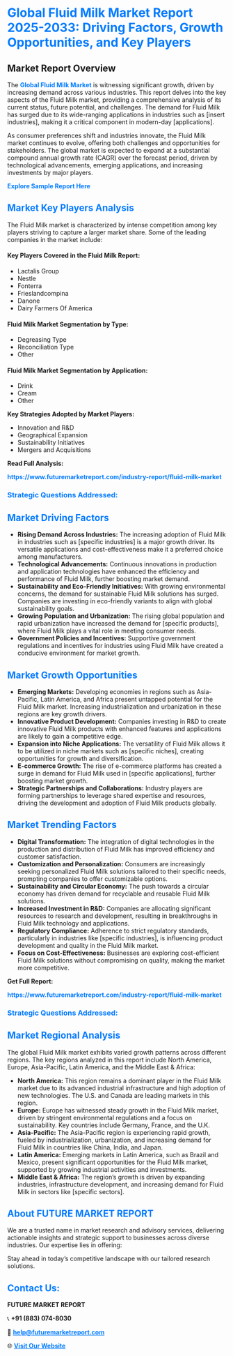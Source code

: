 <h1 style="color: #007BFF;">Global Fluid Milk Market Report 2025-2033: Driving Factors, Growth Opportunities, and Key Players</h1>

<section id="overview">
<h2>Market Report Overview</h2>
<p>The <a href="https://www.futuremarketreport.com/industry-report/fluid-milk-market" style="color: #007BFF; text-decoration: none;"><strong>Global Fluid Milk Market</strong></a> is witnessing significant growth, driven by increasing demand across various industries. This report delves into the key aspects of the Fluid Milk market, providing a comprehensive analysis of its current status, future potential, and challenges. The demand for Fluid Milk has surged due to its wide-ranging applications in industries such as [insert industries], making it a critical component in modern-day [applications].</p>
<p>As consumer preferences shift and industries innovate, the Fluid Milk market continues to evolve, offering both challenges and opportunities for stakeholders. The global market is expected to expand at a substantial compound annual growth rate (CAGR) over the forecast period, driven by technological advancements, emerging applications, and increasing investments by major players.</p>
</section>

<section id="overview">
<p><a href="https://www.futuremarketreport.com/request-sample/reportId=30093" style="color: #007BFF; text-decoration: none;"><strong>Explore Sample Report Here</strong></a></p>
</section>

<section id="key-players">
<h2 style="color: #007BFF;">Market Key Players Analysis</h2>
<p>The Fluid Milk market is characterized by intense competition among key players striving to capture a larger market share. Some of the leading companies in the market include:</p>
<h4>Key Players Covered in the Fluid Milk Report:</h4>
<ul><li>Lactalis Group</li><li>Nestle</li><li>Fonterra</li><li>Frieslandcompina</li><li>Danone</li><li>Dairy Farmers Of America</li></ul>
<h4>Fluid Milk Market Segmentation by Type:</h4>
<ul><li>Degreasing Type</li><li>Reconciliation Type</li><li>Other</li></ul>

<h4>Fluid Milk Market Segmentation by Application:</h4>
<ul><li>Drink</li><li>Cream</li><li>Other</li></ul>
<p><strong>Key Strategies Adopted by Market Players:</strong></p>
<ul>
<li>Innovation and R&D</li>
<li>Geographical Expansion</li>
<li>Sustainability Initiatives</li>
<li>Mergers and Acquisitions</li>
</ul>
</section>

<section>
<p><strong>Read Full Analysis: </strong></p><a href="https://www.futuremarketreport.com/industry-report/fluid-milk-market" style="color: #007BFF; text-decoration: none;"><strong>https://www.futuremarketreport.com/industry-report/fluid-milk-market</strong></a>
<h3 style="color: #007BFF;">Strategic Questions Addressed:</h3>
</section>

<section id="driving-factors">
<h2 style="color: #007BFF;">Market Driving Factors</h2>
<ul>
<li><strong>Rising Demand Across Industries:</strong> The increasing adoption of Fluid Milk in industries such as [specific industries] is a major growth driver. Its versatile applications and cost-effectiveness make it a preferred choice among manufacturers.</li>
<li><strong>Technological Advancements:</strong> Continuous innovations in production and application technologies have enhanced the efficiency and performance of Fluid Milk, further boosting market demand.</li>
<li><strong>Sustainability and Eco-Friendly Initiatives:</strong> With growing environmental concerns, the demand for sustainable Fluid Milk solutions has surged. Companies are investing in eco-friendly variants to align with global sustainability goals.</li>
<li><strong>Growing Population and Urbanization:</strong> The rising global population and rapid urbanization have increased the demand for [specific products], where Fluid Milk plays a vital role in meeting consumer needs.</li>
<li><strong>Government Policies and Incentives:</strong> Supportive government regulations and incentives for industries using Fluid Milk have created a conducive environment for market growth.</li>
</ul>
</section>

<section id="growth-opportunities">
<h2 style="color: #007BFF;">Market Growth Opportunities</h2>
<ul>
<li><strong>Emerging Markets:</strong> Developing economies in regions such as Asia-Pacific, Latin America, and Africa present untapped potential for the Fluid Milk market. Increasing industrialization and urbanization in these regions are key growth drivers.</li>
<li><strong>Innovative Product Development:</strong> Companies investing in R&D to create innovative Fluid Milk products with enhanced features and applications are likely to gain a competitive edge.</li>
<li><strong>Expansion into Niche Applications:</strong> The versatility of Fluid Milk allows it to be utilized in niche markets such as [specific niches], creating opportunities for growth and diversification.</li>
<li><strong>E-commerce Growth:</strong> The rise of e-commerce platforms has created a surge in demand for Fluid Milk used in [specific applications], further boosting market growth.</li>
<li><strong>Strategic Partnerships and Collaborations:</strong> Industry players are forming partnerships to leverage shared expertise and resources, driving the development and adoption of Fluid Milk products globally.</li>
</ul>
</section>

<section id="trending-factors">
<h2 style="color: #007BFF;">Market Trending Factors</h2>
<ul>
<li><strong>Digital Transformation:</strong> The integration of digital technologies in the production and distribution of Fluid Milk has improved efficiency and customer satisfaction.</li>
<li><strong>Customization and Personalization:</strong> Consumers are increasingly seeking personalized Fluid Milk solutions tailored to their specific needs, prompting companies to offer customizable options.</li>
<li><strong>Sustainability and Circular Economy:</strong> The push towards a circular economy has driven demand for recyclable and reusable Fluid Milk solutions.</li>
<li><strong>Increased Investment in R&D:</strong> Companies are allocating significant resources to research and development, resulting in breakthroughs in Fluid Milk technology and applications.</li>
<li><strong>Regulatory Compliance:</strong> Adherence to strict regulatory standards, particularly in industries like [specific industries], is influencing product development and quality in the Fluid Milk market.</li>
<li><strong>Focus on Cost-Effectiveness:</strong> Businesses are exploring cost-efficient Fluid Milk solutions without compromising on quality, making the market more competitive.</li>
</ul>
</section>

<section>
<p><strong>Get Full Report: </strong></p><a href="https://www.futuremarketreport.com/industry-report/fluid-milk-market" style="color: #007BFF; text-decoration: none;"><strong>https://www.futuremarketreport.com/industry-report/fluid-milk-market</strong></a>
<h3 style="color: #007BFF;">Strategic Questions Addressed:</h3>
</section>


<section id="regional-analysis">
<h2 style="color: #007BFF;">Market Regional Analysis</h2>
<p>The global Fluid Milk market exhibits varied growth patterns across different regions. The key regions analyzed in this report include North America, Europe, Asia-Pacific, Latin America, and the Middle East & Africa:</p>
<ul>
<li><strong>North America:</strong> This region remains a dominant player in the Fluid Milk market due to its advanced industrial infrastructure and high adoption of new technologies. The U.S. and Canada are leading markets in this region.</li>
<li><strong>Europe:</strong> Europe has witnessed steady growth in the Fluid Milk market, driven by stringent environmental regulations and a focus on sustainability. Key countries include Germany, France, and the U.K.</li>
<li><strong>Asia-Pacific:</strong> The Asia-Pacific region is experiencing rapid growth, fueled by industrialization, urbanization, and increasing demand for Fluid Milk in countries like China, India, and Japan.</li>
<li><strong>Latin America:</strong> Emerging markets in Latin America, such as Brazil and Mexico, present significant opportunities for the Fluid Milk market, supported by growing industrial activities and investments.</li>
<li><strong>Middle East & Africa:</strong> The region’s growth is driven by expanding industries, infrastructure development, and increasing demand for Fluid Milk in sectors like [specific sectors].</li>
</ul>
</section>

<footer>
<h2 style="color: #007BFF;">About FUTURE MARKET REPORT</h2>
<p>We are a trusted name in market research and advisory services, delivering actionable insights and strategic support to businesses across diverse industries. Our expertise lies in offering:</p>

<p>Stay ahead in today’s competitive landscape with our tailored research solutions.</p>

<h2 style="color: #007BFF;">Contact Us:</h2>
<p><strong>FUTURE MARKET REPORT</strong></p>
<p>📞 <strong>+91 (883) 074-8030</strong></p>
<p>📧 <strong><a href="mailto:help@futuremarketreport.com" style="color: #007BFF;">help@futuremarketreport.com</a></strong></p>
<p>🌐 <strong><a href="https://www.futuremarketreport.com/" style="color: #007BFF;">Visit Our Website</a></strong></p>
</footer>